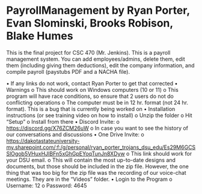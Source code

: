 # PayrollManagement by Ryan Porter, Evan Slominski, Brooks Robison, Blake Humes

This is the final project for CSC 470 (Mr. Jenkins). This is a payroll management system. You can add employees/admins, delete them, edit them (including giving them deductions), edit the company information, and compile payroll (paystubs PDF and a NACHA file).

•	If any links do not work, contact Ryan Porter to get that corrected
•	Warnings
  o	This should work on Windows computers (10 or 11)
  o	This program will have race conditions, so ensure that 2 users do not do conflicting operations
  o	The computer must be in 12 hr. format (not 24 hr. format). This is a bug that is currently being worked on
•	Installation instructions (or see training video on how to install)
  o	Unzip the folder
  o	Hit “Setup”
  o	Install from there
•	Discord Invite:
  o	https://discord.gg/X76ZCM26uW
  o	In case you want to see the history of our conversations and discussions
•	One Drive Invite:
  o	https://dakotastateuniversity-my.sharepoint.com/:f:/g/personal/ryan_porter_trojans_dsu_edu/Es29M6GCSSlOgob5VHuxHJIBFn5xGhGpEYoqTunJn8XDyw
  o	This link should work for your DSU email.
  o	This will contain the most up-to-date designs and documents, but those should be included in the zip file. However, the one thing that was too big for the zip file       was the recording of our voice-chat meetings. They are in the “Videos” folder.
•	Login to the Program
  o	Username: 12
  o	Password: 4645
